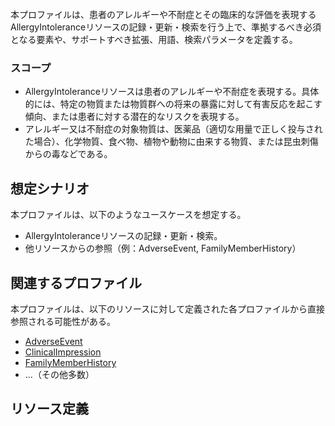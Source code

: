 <br>
本プロファイルは、患者のアレルギーや不耐症とその臨床的な評価を表現するAllergyIntoleranceリソースの記録・更新・検索を行う上で、準拠するべき必須となる要素や、サポートすべき拡張、用語、検索パラメータを定義する。

### スコープ

- AllergyIntoleranceリソースは患者のアレルギーや不耐症を表現する。具体的には、特定の物質または物質群への将来の暴露に対して有害反応を起こす傾向、または患者に対する潜在的なリスクを表現する。
- アレルギー又は不耐症の対象物質は、医薬品（適切な用量で正しく投与された場合）、化学物質、食べ物、植物や動物に由来する物質、または昆虫刺傷からの毒などである。

## 想定シナリオ

本プロファイルは、以下のようなユースケースを想定する。

- AllergyIntoleranceリソースの記録・更新・検索。
- 他リソースからの参照（例：AdverseEvent, FamilyMemberHistory）

## 関連するプロファイル
本プロファイルは、以下のリソースに対して定義された各プロファイルから直接参照される可能性がある。

- [AdverseEvent](https://www.hl7.org/fhir/adverseevent.html)
- [ClinicalImpression](https://www.hl7.org/fhir/clinicalimpression.html)
- [FamilyMemberHistory](https://www.hl7.org/fhir/familymemberhistory.html)
- ...（その他多数）

## リソース定義
